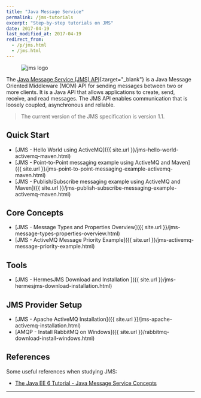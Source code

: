 ```yaml
---
title: "Java Message Service"
permalink: /jms-tutorials
excerpt: "Step-by-step tutorials on JMS"
date: 2017-04-19
last_modified_at: 2017-04-19
redirect_from:
  - /p/jms.html
  - /jms.html
---
```


<figure>
    <img src="{{ site.url }}/assets/images/logo/jms-logo.jpg" alt="jms logo" class="logo">
</figure>

The [Java Message Service (JMS) API](http://docs.oracle.com/javaee/6/tutorial/doc/bnceh.html){:target="_blank"} is a Java Message Oriented Middleware (MOM) API for sending messages between two or more clients. It is a Java API that allows applications to create, send, receive, and read messages. The JMS API enables communication that is loosely coupled, asynchronous and reliable.

>The current version of the JMS specification is version 1.1.

## Quick Start

* [JMS - Hello World using ActiveMQ]({{ site.url }}/jms-hello-world-activemq-maven.html)
* [JMS - Point-to-Point messaging example using ActiveMQ and Maven]({{ site.url }}/jms-point-to-point-messaging-example-activemq-maven.html)
* [JMS - Publish/Subscribe messaging example using ActiveMQ and Maven]({{ site.url }}/jms-publish-subscribe-messaging-example-activemq-maven.html)

## Core Concepts

* [JMS - Message Types and Properties Overview]({{ site.url }}/jms-message-types-properties-overview.html)
* [JMS - ActiveMQ Message Priority Example]({{ site.url }}/jms-activemq-message-priority-example.html)

## Tools

* [JMS - HermesJMS Download and Installation ]({{ site.url }}/jms-hermesjms-download-installation.html)

## JMS Provider Setup

* [JMS - Apache ActiveMQ Installation]({{ site.url }}/jms-apache-activemq-installation.html)
* [AMQP - Install RabbitMQ on Windows]({{ site.url }}/rabbitmq-download-install-windows.html)

## References

Some useful references when studying JMS:

* [The Java EE 6 Tutorial - Java Message Service Concepts](http://docs.oracle.com/javaee/6/tutorial/doc/bncdq.html)

---
